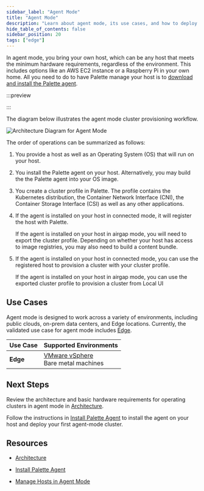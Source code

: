 ```yaml
---
sidebar_label: "Agent Mode"
title: "Agent Mode"
description: "Learn about agent mode, its use cases, and how to deploy a cluster in agent mode. "
hide_table_of_contents: false
sidebar_position: 20
tags: ["edge"]
---
```


In agent mode, you bring your own host, which can be any host that meets the minimum hardware requirements, regardless
of the environment. This includes options like an AWS EC2 instance or a Raspberry Pi in your own home. All you need to
do to have Palette manage your host is to [download and install the Palette agent](./install-agent-host.md).

:::preview

:::

The diagram below illustrates the agent mode cluster provisioning workflow.

![Architecture Diagram for Agent Mode](/deployment-modes_agent-mode.webp)

The order of operations can be summarized as follows:

1. You provide a host as well as an Operating System (OS) that will run on your host.

2. You install the Palette agent on your host. Alternatively, you may build the the Palette agent into your OS image.

3. You create a cluster profile in Palette. The profile contains the Kubernetes distribution, the Container Network
   Interface (CNI), the Container Storage Interface (CSI) as well as any other applications.

4. If the agent is installed on your host in connected mode, it will register the host with Palette.

   If the agent is installed on your host in airgap mode, you will need to export the cluster profile. Depending on
   whether your host has access to image registries, you may also need to build a content bundle.

5. If the agent is installed on your host in connected mode, you can use the registered host to provision a cluster with
   your cluster profile.

   If the agent is installed on your host in airgap mode, you can use the exported cluster profile to provision a
   cluster from Local UI

## Use Cases

Agent mode is designed to work across a variety of environments, including public clouds, on-prem data centers, and Edge
locations. Currently, the validated use case for agent mode includes [Edge](../../clusters/edge/edge.md).

| Use Case | Supported Environments                                                                                                  |
| -------- | ----------------------------------------------------------------------------------------------------------------------- |
| **Edge** | [VMware vSphere](../../clusters/edge/site-deployment/virtual-deployment/virtual-deployment.md)<br />Bare metal machines |

## Next Steps

Review the architecture and basic hardware requirements for operating clusters in agent mode in
[Architecture](./architecture.md).

Follow the instructions in [Install Palette Agent](install-agent-host.md) to install the agent on your host and deploy
your first agent-mode cluster.

## Resources

- [Architecture](./architecture.md)

- [Install Palette Agent](install-agent-host.md)

- [Manage Hosts in Agent Mode](./manage-agent/manage-agent.md)
